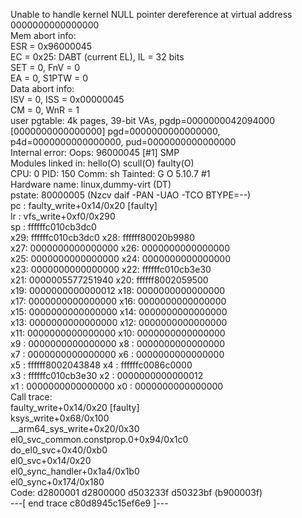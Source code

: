Unable to handle kernel NULL pointer dereference at virtual address 0000000000000000<br/>
Mem abort info:<br/>
  ESR = 0x96000045<br/>
  EC = 0x25: DABT (current EL), IL = 32 bits<br/>
  SET = 0, FnV = 0<br/>
  EA = 0, S1PTW = 0<br/>
Data abort info:<br/>
  ISV = 0, ISS = 0x00000045<br/>
  CM = 0, WnR = 1<br/>
user pgtable: 4k pages, 39-bit VAs, pgdp=0000000042094000<br/>
[0000000000000000] pgd=0000000000000000, p4d=0000000000000000, pud=0000000000000000<br/>
Internal error: Oops: 96000045 [#1] SMP<br/>
Modules linked in: hello(O) scull(O) faulty(O)<br/>
CPU: 0 PID: 150 Comm: sh Tainted: G           O      5.10.7 #1<br/>
Hardware name: linux,dummy-virt (DT)<br/>
pstate: 80000005 (Nzcv daif -PAN -UAO -TCO BTYPE=--)<br/>
pc : faulty_write+0x14/0x20 [faulty]<br/>
lr : vfs_write+0xf0/0x290<br/>
sp : ffffffc010cb3dc0<br/>
x29: ffffffc010cb3dc0 x28: ffffff80020b9980 <br/>
x27: 0000000000000000 x26: 0000000000000000 <br/>
x25: 0000000000000000 x24: 0000000000000000 <br/>
x23: 0000000000000000 x22: ffffffc010cb3e30 <br/>
x21: 0000005577251940 x20: ffffff8002059500 <br/>
x19: 0000000000000012 x18: 0000000000000000 <br/>
x17: 0000000000000000 x16: 0000000000000000 <br/>
x15: 0000000000000000 x14: 0000000000000000 <br/>
x13: 0000000000000000 x12: 0000000000000000 <br/>
x11: 0000000000000000 x10: 0000000000000000 <br/>
x9 : 0000000000000000 x8 : 0000000000000000 <br/>
x7 : 0000000000000000 x6 : 0000000000000000 <br/>
x5 : ffffff8002043848 x4 : ffffffc0086c0000 <br/>
x3 : ffffffc010cb3e30 x2 : 0000000000000012 <br/>
x1 : 0000000000000000 x0 : 0000000000000000 <br/>
Call trace:<br/>
 faulty_write+0x14/0x20 [faulty]<br/>
 ksys_write+0x68/0x100<br/>
 __arm64_sys_write+0x20/0x30<br/>
 el0_svc_common.constprop.0+0x94/0x1c0<br/>
 do_el0_svc+0x40/0xb0<br/>
 el0_svc+0x14/0x20<br/>
 el0_sync_handler+0x1a4/0x1b0<br/>
 el0_sync+0x174/0x180<br/>
Code: d2800001 d2800000 d503233f d50323bf (b900003f) <br/>
---[ end trace c80d8945c15ef6e9 ]---<br/>
